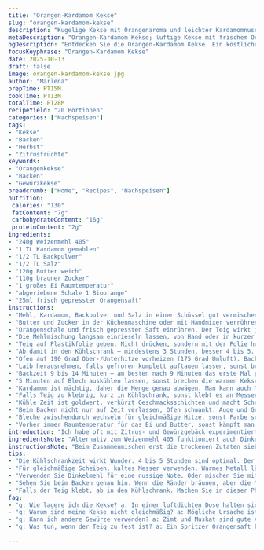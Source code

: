 ```yaml
---
title: "Orangen-Kardamom Kekse"
slug: "orangen-kardamom-kekse"
description: "Kugelige Kekse mit Orangenaroma und leichter Kardamomnuss, gebacken aus einem weich-klebrigen Teig, der sich mit Ruhezeit in einen formbaren Laib verwandelt. Mit Butter, Zucker und frischem Orangensaft, statt nur Zeste, für mehr Frische. Ein Hauch Backpulver ersetzt Backnatron und Mehlanteil leicht reduziert. Kühler Herbstduft, knackige Ränder, weicher Kern. Ein Teig, der klebt und formt, länger im Kühlschrank bleibt, und trotzdem schnell im Ofen Farbe annimmt ohne hart zu werden."
metaDescription: "Orangen-Kardamom Kekse; luftige Kekse mit frischem Orangengeschmack und würzigem Kardamom. Ein Genuss für den Herbst."
ogDescription: "Entdecken Sie die Orangen-Kardamom Kekse. Ein köstliches Rezept voller Aromen und perfekter Konsistenz – ideal für den Herbst."
focusKeyphrase: "Orangen-Kardamom Kekse"
date: 2025-10-13
draft: false
image: orangen-kardamom-kekse.jpg
author: "Marlena"
prepTime: PT15M
cookTime: PT13M
totalTime: PT28M
recipeYield: "20 Portionen"
categories: ["Nachspeisen"]
tags:
- "Kekse"
- "Backen"
- "Herbst"
- "Zitrusfrüchte"
keywords:
- "Orangenkekse"
- "Backen"
- "Gewürzkekse"
breadcrumb: ["Home", "Recipes", "Nachspeisen"]
nutrition: 
 calories: "130"
 fatContent: "7g"
 carbohydrateContent: "16g"
 proteinContent: "2g"
ingredients:
- "240g Weizenmehl 405"
- "1 TL Kardamom gemahlen"
- "1/2 TL Backpulver"
- "1/2 TL Salz"
- "120g Butter weich"
- "110g brauner Zucker"
- "1 großes Ei Raumtemperatur"
- "abgeriebene Schale 1 Bioorange"
- "25ml frisch gepresster Orangensaft"
instructions:
- "Mehl, Kardamom, Backpulver und Salz in einer Schüssel gut vermischen. Sieben hilft vor Verklumpungen und belüftet den Teig – das macht ihn leichter."
- "Butter und Zucker in der Küchenmaschine oder mit Handmixer verrühren, bis die Farbe blass und die Masse luftig ist – kostet Nerven, wenn zu kurz. Dann Ei zugeben, weiterrühren, bis alles homogen ist."
- "Orangenschale und frisch gepressten Saft einrühren. Der Teig wirkt jetzt klebrig und weich, fast zum Verzweifeln."
- "Die Mehlmischung langsam einrieseln lassen, von Hand oder in kurzer Stufe, bis keine Mehlnester bleiben, aber nicht übermischen. Gerade so, dass der Teig zusammenhält."
- "Teig auf Plastikfolie geben. Nicht drücken, sondern mit der Folie helfen, zu einem etwa 30 cm langen Laib formen. Anfangs sieht der Laib unregelmäßig aus – das zählt nicht. Später, wenn kalt, rollen oder mit Handfläche rund schleifen. Je glatter die Oberfläche, desto besser die Scheiben."
- "Ab damit in den Kühlschrank – mindestens 3 Stunden, besser 4 bis 5. Länger hält er Form und entwickelt Geschmack. Wer einfriert, packt Folie plus Alu drum, sonst trocknet er aus."
- "Ofen auf 190 Grad Ober-/Unterhitze vorheizen (175 Grad Umluft). Backblech mit Backpapier auslegen."
- "Laib herausnehmen, falls gefroren komplett auftauen lassen, sonst bricht er. Mit scharfem Messer in dünne Scheiben schneiden – 5mm sind gut. Zu dick, sie backen ungleich. Die Scheiben aufs Blech legen, etwa 4 cm Abstand wegen Ausbreitung."
- "Backzeit 9 bis 14 Minuten – am besten nach 9 Minuten das erste Mal prüfen. Die Ränder zeigen leichte Bräunung, Oberseite glänzt noch, Boden fest. Wenn die Mitte matt wird, ist es zu spät. Innen noch leicht feucht, außen knusprig, diese Balance zählt."
- "5 Minuten auf Blech auskühlen lassen, sonst brechen die warmen Kekse beim Umlagern. Dann vorsichtig mit Palette auf Gitter legen und ganz kalt werden lassen."
- "Kardamom ist mächtig, daher die Menge genau abwägen. Man kann auch Muskat oder Zimt stattdessen nehmen, für Variation. Orangensaft frisch pressen und Bio verwenden, sonst verliert man die Frische. Brauner Zucker gibt Tiefe, normale verwenden klappt aber auch."
- "Falls Teig zu klebrig, kurz in Kühlschrank, sonst klebt es an Messer und Folie. Beim Laibformen nicht zu viel drücken, sonst wird er kompakt."
- "Kühle Zeit ist goldwert, verkürzt Geschmacksschichten und macht Schneiden leichter."
- "Beim Backen nicht nur auf Zeit verlassen, Ofen schwankt. Auge und Gefühl entscheiden am Ende."
- "Bleche zwischendurch wechseln für gleichmäßige Hitze, sonst Farbe sehr unterschiedlich."
- "Vorher immer Raumtemperatur für das Ei und Butter, sonst kämpft man ewig gegen kalte Stücke."
introduction: "Ich habe oft mit Zitrus- und Gewürzgebäck experimentiert. Besonders Orangenschale mit Kardamom geht runter wie Öl, wenn man den richtigen Dreh findet. Wichtig: Teig klebt, wenn man ihn eilig formen will – also die Schlafzeit im Kühlschrank nicht unterschätzen. Frischer Orangensaft macht den Unterschied gegenüber nur Zesten. Ändert Textur und Aroma. Dieses Rezept ist kein Speed-Ding, sondern braucht seine Ruhe. Dafür gewinnt man Farbe, Duft und einen leichten Crunch an den Rändern, während das Innere zart bleibt. Manchmal mag ich die Version mit Muskat als Tausch für Kardamom, aber hier passt das zitronige perfekt in den Herbstteig. Doch was wirklich zählt, ist der Moment, wenn der Ofen anfängt, diesen unverwechselbaren warmen Orangenduft durch die Küche zu jagen."
ingredientsNote: "Alternativ zum Weizenmehl 405 funktioniert auch Dinkelmehl, das gibt eine feinere Textur und leichte Nussnote. Statt Kardamom kann Zimt oder Muskat die Gewürzmischung variieren – je nach Stimmung und Vorrat. Backpulver statt Natron weicht den Geschmack etwas auf, macht ihn sanfter, wenn man Angst vor Seifigkeit hat. Brauner Zucker gibt mehr Karamell, weißer Zucker ist nicht gleichwertig, aber machbar. Bei Flüssigkeit kann Orangensaft gerne auspressen statt Saftkonzentrat – gerade bei Aromatik und Teigstruktur hat das große Wirkung. Butter weich, aber nicht flüssig, das ist ein Balanceakt, sonst wird die Mischung ölig oder bröselig. Wichtig ist auch ein scharfes Messer zum Schneiden der Teigscheiben, stumpfe schneiden eher krumm und reißen. Frische Zutaten sind ebenso der Schlüssel, sonst wird das Ergebnis blass und leblos."
instructionsNote: "Beim Zusammenmischen erst die trockenen Zutaten sieben oder kräftig durchrühren, damit sich Backpulver, Salz und Gewürz verteilen – egal ob man es per Hand macht oder mit Maschine. Die Butter-Zucker-Mischung muss fluffig sein, das heißt mindestens fünf Minuten bei mittlerer Geschwindigkeit, sonst fehlt die Luft und der Teig wird dicht. Das Orangenschalenabrieb in die Buttermasse geben – so verteilt sich das Aroma besser. Beim Teig formen nicht zu viel Lust auf schnelle Lösung haben – der Kleber braucht Zeit zum Festwerden. Schneiden unbedingt erst, wenn der Teig wirklich kalt ist, besser fast hart, sonst klebt alles. Im Backofen keine Ober-/Unterhitze mit Umluft mixen, sondern Konsequent einen Modus für konstante Temperatur wählen. Beobachte die Kekse beim Backen: Die kleine Haut, die sich auf der Oberseite bildet, muss matt aber noch feucht glänzen. Dunkle Ränder oder starke Kruste – zu lange. Am besten Backpapier verwenden, Metallbleche beeinflussen Farbe stark. Auskühlen auf dem Blech verhindert Zerbrechen, also Geduld zeigen. Der Unterschied zwischen weichen und zu hart gebackenen Keksen liegt in der letzten Minute – das Auge wird geschult mit Erfahrung."
tips:
- "Die Kühlschrankzeit wirkt Wunder. 4 bis 5 Stunden sind optimal. Der Teig wird schnittfest. Klebt nicht mehr. Schmeckt stärker. Unterschätzen Sie die Zeit nicht."
- "Für gleichmäßige Scheiben, kaltes Messer verwenden. Warmes Metall lässt kleben. 5mm Dicke ist ideal. Zu dick backt ungleich. Achten Sie auf die Kanten."
- "Verwenden Sie Dinkelmehl für eine nussige Note. Oder mischen Sie mit Vollkornmehl – hebt den Geschmack. Brauner Zucker bringt Karamelligkeit. Weißer Zucker ist eine Reserve."
- "Sehen Sie beim Backen genau hin. Wenn die Ränder bräunen, aber die Mitte glänzt, sind Sie nah dran. Wenn glänzend matt wird, ist es zu spät."
- "Falls der Teig klebt, ab in den Kühlschrank. Machen Sie in dieser Phase keine Hast. Der Teig benötigt Zeit, um die richtige Konsistenz zu erreichen."
faq:
- "q: Wie lagere ich die Kekse? a: In einer luftdichten Dose halten sie sich eine Woche. Im Kühlschrank kann die Frische länger erhalten bleiben. Gut einpacken."
- "q: Warum sind meine Kekse nicht gleichmäßig? a: Mögliche Ursache ist die Dicke. Achten Sie darauf, die Scheiben gleichmäßig zu schneiden. Temperatur des Ofens auch."
- "q: Kann ich andere Gewürze verwenden? a: Zimt und Muskat sind gute Alternativen. Manchmal mag ich eine Mischung. Aber Kardamom hier ist der Star."
- "q: Was tun, wenn der Teig zu fest ist? a: Ein Spritzer Orangensaft kann helfen. Oder etwas mehr Butter. Achten Sie darauf, dass es nicht zu ölig wird."

---
```

